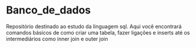 # Banco_de_dados
Repositório destinado ao estudo da linguagem sql.
Aqui você encontrará comandos básicos de como criar uma tabela, fazer ligações e inserts até os intermediários como inner join e outer join

